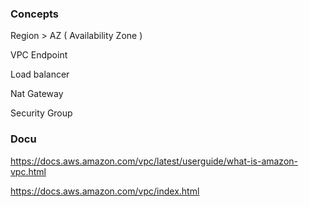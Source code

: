 ### Concepts

Region > AZ ( Availability Zone ) 

VPC Endpoint

Load balancer

Nat Gateway

Security Group



### Docu

https://docs.aws.amazon.com/vpc/latest/userguide/what-is-amazon-vpc.html


https://docs.aws.amazon.com/vpc/index.html

